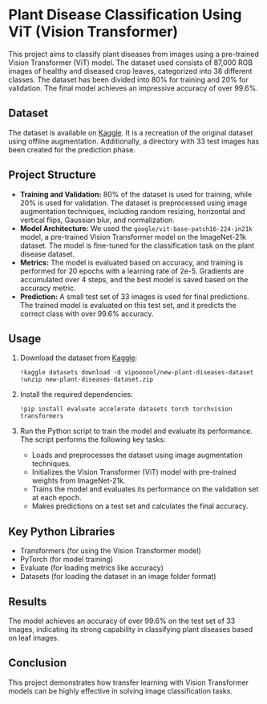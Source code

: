 <h1>Plant Disease Classification Using ViT (Vision Transformer)</h1>

<p>This project aims to classify plant diseases from images using a pre-trained Vision Transformer (ViT) model. The dataset used consists of 87,000 RGB images of healthy and diseased crop leaves, categorized into 38 different classes. The dataset has been divided into 80% for training and 20% for validation. The final model achieves an impressive accuracy of over 99.6%.</p>

<h2>Dataset</h2>
<p>The dataset is available on <a href="https://www.kaggle.com/datasets/vipoooool/new-plant-diseases-dataset">Kaggle</a>. It is a recreation of the original dataset using offline augmentation. Additionally, a directory with 33 test images has been created for the prediction phase.</p>

<h2>Project Structure</h2>
<ul>
  <li><strong>Training and Validation:</strong> 80% of the dataset is used for training, while 20% is used for validation. The dataset is preprocessed using image augmentation techniques, including random resizing, horizontal and vertical flips, Gaussian blur, and normalization.</li>
  <li><strong>Model Architecture:</strong> We used the <code>google/vit-base-patch16-224-in21k</code> model, a pre-trained Vision Transformer model on the ImageNet-21k dataset. The model is fine-tuned for the classification task on the plant disease dataset.</li>
  <li><strong>Metrics:</strong> The model is evaluated based on accuracy, and training is performed for 20 epochs with a learning rate of 2e-5. Gradients are accumulated over 4 steps, and the best model is saved based on the accuracy metric.</li>
  <li><strong>Prediction:</strong> A small test set of 33 images is used for final predictions. The trained model is evaluated on this test set, and it predicts the correct class with over 99.6% accuracy.</li>
</ul>

<h2>Usage</h2>

<ol>
  <li>Download the dataset from <a href="https://www.kaggle.com/datasets/vipoooool/new-plant-diseases-dataset">Kaggle</a>:</li>
  <pre><code>!kaggle datasets download -d vipoooool/new-plant-diseases-dataset
!unzip new-plant-diseases-dataset.zip</code></pre>

  <li>Install the required dependencies:</li>
  <pre><code>!pip install evaluate accelerate datasets torch torchvision transformers</code></pre>

  <li>Run the Python script to train the model and evaluate its performance. The script performs the following key tasks:</li>
  <ul>
    <li>Loads and preprocesses the dataset using image augmentation techniques.</li>
    <li>Initializes the Vision Transformer (ViT) model with pre-trained weights from ImageNet-21k.</li>
    <li>Trains the model and evaluates its performance on the validation set at each epoch.</li>
    <li>Makes predictions on a test set and calculates the final accuracy.</li>
  </ul>
</ol>

<h2>Key Python Libraries</h2>
<ul>
  <li>Transformers (for using the Vision Transformer model)</li>
  <li>PyTorch (for model training)</li>
  <li>Evaluate (for loading metrics like accuracy)</li>
  <li>Datasets (for loading the dataset in an image folder format)</li>
</ul>

<h2>Results</h2>
<p>The model achieves an accuracy of over 99.6% on the test set of 33 images, indicating its strong capability in classifying plant diseases based on leaf images.</p>

<h2>Conclusion</h2>
<p>This project demonstrates how transfer learning with Vision Transformer models can be highly effective in solving image classification tasks.</p>
